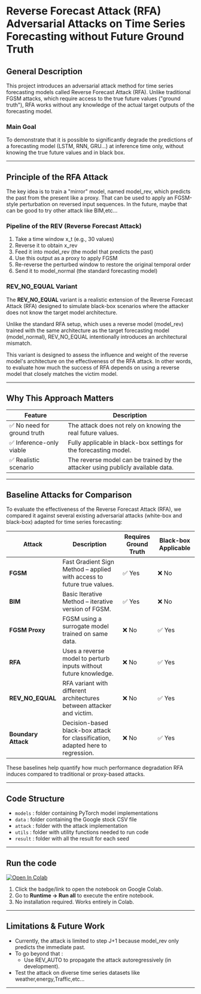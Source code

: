 # Reverse Forecast Attack (RFA)<br>Adversarial Attacks on Time Series Forecasting without Future Ground Truth

## General Description

This project introduces an adversarial attack method for time series forecasting models called Reverse Forecast Attack (RFA). Unlike traditional FGSM attacks, which require access to the true future values ("ground truth"), RFA works without any knowledge of the actual target outputs of the forecasting model.

### Main Goal

To demonstrate that it is possible to significantly degrade the predictions of a forecasting model (LSTM, RNN, GRU...) at inference time only, without knowing the true future values and in black box.

---

## Principle of the RFA Attack

The key idea is to train a "mirror" model, named model_rev, which predicts the past from the present like a proxy. That can be used to apply an FGSM-style perturbation on reversed input sequences. In the future, maybe that can be good to try other attack like BIM,etc...

### Pipeline of the REV (Reverse Forecast Attack)

1. Take a time window x_t (e.g., 30 values)
2. Reverse it to obtain x_rev
3. Feed it into model_rev (the model that predicts the past)
4. Use this output as a proxy to apply FGSM
5. Re-reverse the perturbed window to restore the original temporal order
6. Send it to model_normal (the standard forecasting model)

### REV_NO_EQUAL Variant
The **REV_NO_EQUAL** variant is a realistic extension of the Reverse Forecast Attack (RFA) designed to simulate black-box scenarios where the attacker does not know the target model architecture.

Unlike the standard RFA setup, which uses a reverse model (model_rev) trained with the same architecture as the target forecasting model (model_normal), REV_NO_EQUAL intentionally introduces an architectural mismatch.

This variant is designed to assess the influence and weight of the reverse model's architecture on the effectiveness of the RFA attack. In other words, to evaluate how much the success of RFA depends on using a reverse model that closely matches the victim model.


---

## Why This Approach Matters

| Feature                       | Description                                                                  |
| ------------------------------- | ---------------------------------------------------------------------------- |
| ✅ No need for ground truth            | The attack does not rely on knowing the real future values.                   |
| ✅ Inference-only viable | Fully applicable in black-box settings for the forecasting model.             |
| ✅ Realistic scenario                      | The reverse model can be trained by the attacker using publicly available data. |

---

## Baseline Attacks for Comparison

To evaluate the effectiveness of the Reverse Forecast Attack (RFA), we compared it against several existing adversarial attacks (white-box and black-box) adapted for time series forecasting:

| Attack | Description | Requires Ground Truth | Black-box Applicable |
|--------|-------------|------------------------|-----------------------|
| **FGSM** | Fast Gradient Sign Method – applied with access to future true values. | ✅ Yes | ❌ No |
| **BIM** | Basic Iterative Method – iterative version of FGSM. | ✅ Yes | ❌ No |
| **FGSM Proxy** | FGSM using a surrogate model trained on same data. | ❌ No | ✅ Yes |
| **RFA** | Uses a reverse model to perturb inputs without future knowledge. | ❌ No | ✅ Yes |
| **REV_NO_EQUAL** | RFA variant with different architectures between attacker and victim. | ❌ No | ✅ Yes |
| **Boundary Attack** | Decision-based black-box attack for classification, adapted here to regression.| ❌ No | ✅ Yes |

These baselines help quantify how much performance degradation RFA induces compared to traditional or proxy-based attacks.

---

## Code Structure

* `models` : folder containing PyTorch model implementations
* `data` : folder containing the Google stock CSV file
* `attack` : folder with the attack implementation
* `utils` :  folder with utility functions needed to run code
* `result` :  folder with all the result for each seed 

---

## Run the code

[![Open In Colab](https://colab.research.google.com/assets/colab-badge.svg)](https://colab.research.google.com/github/Samy-Annasri/ReverseForecastAttack/blob/main/ReverseForecastAttack.ipynb)


1. Click the badge/link to open the notebook on Google Colab.
2. Go to **Runtime → Run all** to execute the entire notebook.
3. No installation required. Works entirely in Colab.

---

## Limitations & Future Work

* Currently, the attack is limited to step J+1 because model_rev only predicts the immediate past.
* To go beyond that :
  * Use REV_AUTO to propagate the attack autoregressively (in development).
* Test the attack on diverse time series datasets like weather,energy,Traffic,etc...
---
